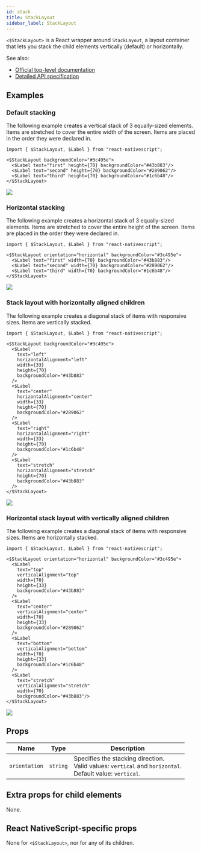 ```yaml
---
id: stack
title: StackLayout
sidebar_label: StackLayout
---
```

<!-- contributors: [shirakaba, rigor789, ikoevska] -->

`<$StackLayout>` is a React wrapper around `StackLayout`, a layout container that lets you stack the child elements vertically (default) or horizontally.

See also:

* [Official top-level documentation](https://docs.nativescript.org/ui/layouts/layout-containers#stacklayout)
* [Detailed API specification](https://docs.nativescript.org/api-reference/modules/_ui_layouts_stack_layout_)

## Examples

### Default stacking

The following example creates a vertical stack of 3 equally-sized elements. Items are stretched to cover the entire width of the screen. Items are placed in the order they were declared in.

```tsx
import { $StackLayout, $Label } from "react-nativescript";

<$StackLayout backgroundColor="#3c495e">
  <$Label text="first" height={70} backgroundColor="#43b883"/>
  <$Label text="second" height={70} backgroundColor="#289062"/>
  <$Label text="third" height={70} backgroundColor="#1c6b48"/>
</$StackLayout>
```
<img class="md:w-1/2 lg:w-1/3" src="https://art.nativescript-vue.org/layouts/stack_layout_vertical.svg" />

### Horizontal stacking

The following example creates a horizontal stack of 3 equally-sized elements. Items are stretched to cover the entire height of the screen. Items are placed in the order they were declared in.

```tsx
import { $StackLayout, $Label } from "react-nativescript";

<$StackLayout orientation="horizontal" backgroundColor="#3c495e">
  <$Label text="first" width={70} backgroundColor="#43b883"/>
  <$Label text="second" width={70} backgroundColor="#289062"/>
  <$Label text="third" width={70} backgroundColor="#1c6b48"/>
</$StackLayout>
```
<img class="md:w-1/2 lg:w-1/3" src="https://art.nativescript-vue.org/layouts/stack_layout_horizontal.svg" />

### Stack layout with horizontally aligned children

The following example creates a diagonal stack of items with responsive sizes. Items are vertically stacked.

```tsx
import { $StackLayout, $Label } from "react-nativescript";

<$StackLayout backgroundColor="#3c495e">
  <$Label
    text="left"
    horizontalAlignment="left"
    width={33}
    height={70}
    backgroundColor="#43b883"
  />
  <$Label
    text="center"
    horizontalAlignment="center"
    width={33}
    height={70}
    backgroundColor="#289062"
  />
  <$Label
    text="right"
    horizontalAlignment="right"
    width={33}
    height={70}
    backgroundColor="#1c6b48"
  />
  <$Label
    text="stretch"
    horizontalAlignment="stretch"
    height={70}
    backgroundColor="#43b883"
  />
</$StackLayout>
```
<img class="md:w-1/2 lg:w-1/3" src="https://art.nativescript-vue.org/layouts/stack_layout_vertical_align_children.svg" />

### Horizontal stack layout with vertically aligned children

The following example creates a diagonal stack of items with responsive sizes. Items are horizontally stacked.

```tsx
import { $StackLayout, $Label } from "react-nativescript";

<$StackLayout orientation="horizontal" backgroundColor="#3c495e">
  <$Label
    text="top"
    verticalAlignment="top"
    width={70}
    height={33}
    backgroundColor="#43b883"
  />
  <$Label
    text="center"
    verticalAlignment="center"
    width={70}
    height={33}
    backgroundColor="#289062"
  />
  <$Label
    text="bottom"
    verticalAlignment="bottom"
    width={70}
    height={33}
    backgroundColor="#1c6b48"
  />
  <$Label
    text="stretch"
    verticalAlignment="stretch"
    width={70}
    backgroundColor="#43b883"/>
</$StackLayout>
```
<img class="md:w-1/2 lg:w-1/3" src="https://art.nativescript-vue.org/layouts/stack_layout_horizontal_align_children.svg" />

## Props

| Name | Type | Description |
|------|------|-------------|
`orientation` | `string` | Specifies the stacking direction.<br/>Valid values: `vertical` and `horizontal`.<br/>Default value: `vertical`.

## Extra props for child elements

None.

## React NativeScript-specific props

None for `<$StackLayout>`, nor for any of its children.